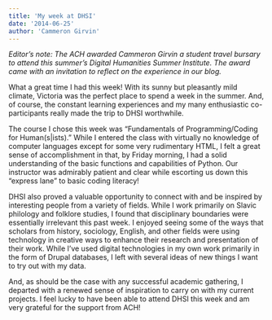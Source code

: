 ```yaml
---
title: 'My week at DHSI'
date: '2014-06-25'
author: 'Cammeron Girvin'
---
```

*Editor’s note: The ACH awarded Cammeron Girvin a student travel bursary to attend this summer’s Digital Humanities Summer Institute. The award came with an invitation to reflect on the experience in our blog.*

What a great time I had this week! With its sunny but pleasantly mild climate, Victoria was the perfect place to spend a week in the summer. And, of course, the constant learning experiences and my many enthusiastic co-participants really made the trip to DHSI worthwhile.

The course I chose this week was “Fundamentals of Programming/Coding for Human(s|ists).” While I entered the class with virtually no knowledge of computer languages except for some very rudimentary HTML, I felt a great sense of accomplishment in that, by Friday morning, I had a solid understanding of the basic functions and capabilities of Python. Our instructor was admirably patient and clear while escorting us down this “express lane” to basic coding literacy!

DHSI also proved a valuable opportunity to connect with and be inspired by interesting people from a variety of fields. While I work primarily on Slavic philology and folklore studies, I found that disciplinary boundaries were essentially irrelevant this past week. I enjoyed seeing some of the ways that scholars from history, sociology, English, and other fields were using technology in creative ways to enhance their research and presentation of their work. While I’ve used digital technologies in my own work primarily in the form of Drupal databases, I left with several ideas of new things I want to try out with my data.

And, as should be the case with any successful academic gathering, I departed with a renewed sense of inspiration to carry on with my current projects. I feel lucky to have been able to attend DHSI this week and am very grateful for the support from ACH!
